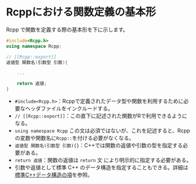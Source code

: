 # Rcppにおける関数定義の基本形

Rcpp で関数を定義する際の基本形を下に示します。

```cpp
#include<Rcpp.h>
using namespace Rcpp;

// [[Rcpp::export]]
返値型 関数名(引数型 引数){

    ...

    return 返値;
}
```

* `#include<Rcpp.h>`：Rcppで定義されたデータ型や関数を利用するために必要なヘッダファイルをインクルードする。
* `// [[Rcpp::export]]`：この直下に記述された関数がRで利用できるようになる。
* `using namespace Rcpp` この文は必須ではないが、これを記述すると、Rcppの変数や関数名に`Rcpp::`を付ける必要がなくなる。
* `返値型 関数名(引数型 引数){}`：C++では関数の返値や引数の型を指定する必要がある。
* `return 返値`：関数の返値は `return` 文 により明示的に指定する必要がある。
* 引数や返値として標準 C++ のデータ構造を指定することもできる。詳細は [標準C++データ構造の項](as_wrap.md)を参照。




